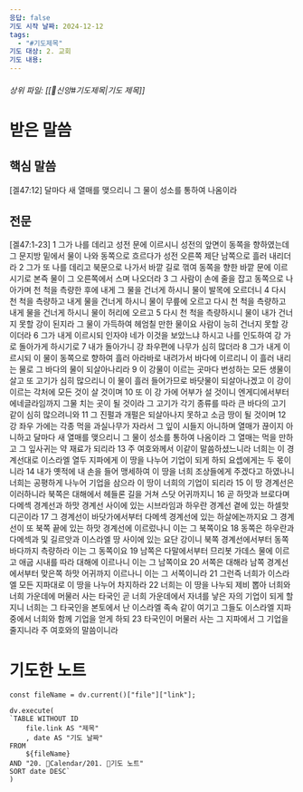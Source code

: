 ```yaml
---
응답: false
기도 시작 날짜: 2024-12-12
tags:
  - "#기도제목"
기도 대상: 2. 교회
기도 내용:
---
```

###### 상위 파일: [[🧭신앙#기도제목|기도 제목]]

# 받은 말씀
## 핵심 말씀
[겔47:12]
달마다 새 열매를 맺으리니 그 물이 성소를 통하여 나옴이라

## 전문
[겔47:1-23]
1 그가 나를 데리고 성전 문에 이르시니 성전의 앞면이 동쪽을 향하였는데 그 문지방 밑에서 물이 나와 동쪽으로 흐르다가 성전 오른쪽 제단 남쪽으로 흘러 내리더라
2 그가 또 나를 데리고 북문으로 나가서 바깥 길로 꺾여 동쪽을 향한 바깥 문에 이르시기로 본즉 물이 그 오른쪽에서 스며 나오더라
3 그 사람이 손에 줄을 잡고 동쪽으로 나아가며 천 척을 측량한 후에 내게 그 물을 건너게 하시니 물이 발목에 오르더니
4 다시 천 척을 측량하고 내게 물을 건너게 하시니 물이 무릎에 오르고 다시 천 척을 측량하고 내게 물을 건너게 하시니 물이 허리에 오르고
5 다시 천 척을 측량하시니 물이 내가 건너지 못할 강이 된지라 그 물이 가득하여 헤엄칠 만한 물이요 사람이 능히 건너지 못할 강이더라
6 그가 내게 이르시되 인자야 네가 이것을 보았느냐 하시고 나를 인도하여 강 가로 돌아가게 하시기로
7 내가 돌아가니 강 좌우편에 나무가 심히 많더라
8 그가 내게 이르시되 이 물이 동쪽으로 향하여 흘러 아라바로 내려가서 바다에 이르리니 이 흘러 내리는 물로 그 바다의 물이 되살아나리라
9 이 강물이 이르는 곳마다 번성하는 모든 생물이 살고 또 고기가 심히 많으리니 이 물이 흘러 들어가므로 바닷물이 되살아나겠고 이 강이 이르는 각처에 모든 것이 살 것이며
10 또 이 강 가에 어부가 설 것이니 엔게디에서부터 에네글라임까지 그물 치는 곳이 될 것이라 그 고기가 각기 종류를 따라 큰 바다의 고기 같이 심히 많으려니와
11 그 진펄과 개펄은 되살아나지 못하고 소금 땅이 될 것이며
12 강 좌우 가에는 각종 먹을 과실나무가 자라서 그 잎이 시들지 아니하며 열매가 끊이지 아니하고 달마다 새 열매를 맺으리니 그 물이 성소를 통하여 나옴이라 그 열매는 먹을 만하고 그 잎사귀는 약 재료가 되리라
13 주 여호와께서 이같이 말씀하셨느니라 너희는 이 경계선대로 이스라엘 열두 지파에게 이 땅을 나누어 기업이 되게 하되 요셉에게는 두 몫이니라
14 내가 옛적에 내 손을 들어 맹세하여 이 땅을 너희 조상들에게 주겠다고 하였나니 너희는 공평하게 나누어 기업을 삼으라 이 땅이 너희의 기업이 되리라
15 이 땅 경계선은 이러하니라 북쪽은 대해에서 헤들론 길을 거쳐 스닷 어귀까지니
16 곧 하맛과 브로다며 다메섹 경계선과 하맛 경계선 사이에 있는 시브라임과 하우란 경계선 곁에 있는 하셀핫디곤이라
17 그 경계선이 바닷가에서부터 다메섹 경계선에 있는 하살에논까지요 그 경계선이 또 북쪽 끝에 있는 하맛 경계선에 이르렀나니 이는 그 북쪽이요
18 동쪽은 하우란과 다메섹과 및 길르앗과 이스라엘 땅 사이에 있는 요단 강이니 북쪽 경계선에서부터 동쪽 바다까지 측량하라 이는 그 동쪽이요
19 남쪽은 다말에서부터 므리봇 가데스 물에 이르고 애굽 시내를 따라 대해에 이르나니 이는 그 남쪽이요
20 서쪽은 대해라 남쪽 경계선에서부터 맞은쪽 하맛 어귀까지 이르나니 이는 그 서쪽이니라
21 그런즉 너희가 이스라엘 모든 지파대로 이 땅을 나누어 차지하라
22 너희는 이 땅을 나누되 제비 뽑아 너희와 너희 가운데에 머물러 사는 타국인 곧 너희 가운데에서 자녀를 낳은 자의 기업이 되게 할지니 너희는 그 타국인을 본토에서 난 이스라엘 족속 같이 여기고 그들도 이스라엘 지파 중에서 너희와 함께 기업을 얻게 하되
23 타국인이 머물러 사는 그 지파에서 그 기업을 줄지니라 주 여호와의 말씀이니라

# 기도한 노트
```dataviewjs
const fileName = dv.current()["file"]["link"];

dv.execute(
`TABLE WITHOUT ID
	file.link AS "제목"
	, date AS "기도 날짜"
FROM
	${fileName}
AND "20. 📅Calendar/201. 🙏기도 노트"
SORT date DESC`
)
```

